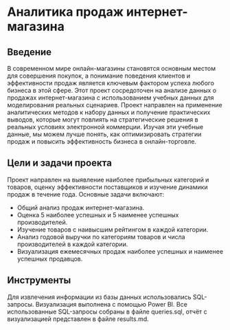 # Аналитика продаж интернет-магазина
## Введение
В современном мире онлайн-магазины становятся основным местом для совершения покупок, а понимание поведения клиентов и эффективности продаж является ключевым фактором успеха любого бизнеса в этой сфере. Этот проект сосредоточен на анализе данных о продажах интернет-магазина с использованием учебных данных для моделирования реальных сценариев. Проект направлен на применение аналитических методов к набору данных и получение практических выводов, которые могут повлиять на стратегические решения в реальных условиях электронной коммерции. Изучая эти учебные данные, мы можем лучше понять, как оптимизировать стратегии продаж и повысить эффективность бизнеса в онлайн-торговле.  

## Цели и задачи проекта  
Проект направлен на выявление наиболее прибыльных категорий и товаров, оценку эффективности поставщиков и изучение динамики продаж в течение года. Основные задачи включают:  
- Общий анализ продаж интернет-магазина.  
- Оценка 5 наиболее успешных и 5 наименее успешных производителей.  
- Изучение товаров с наивысшим рейтингом в каждой категории.  
- Анализ годовой выручки по категориям товаров и числа производителей в каждой категории.  
- Визуализация ежемесячных продаж наиболее успешных и наименее успешных продавцов.  

## Инструменты
Для извлечения информации из базы данных использовались SQL-запросы. Визуализация выполнена с помощью Power BI. Все использованные SQL-запросы собраны в файле queries.sql, отчёт с визуализацией представлен в файле results.md.

